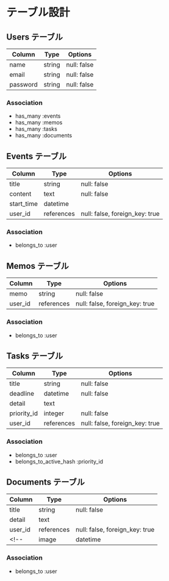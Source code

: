 # テーブル設計

## Users テーブル

| Column   | Type   | Options     |
| -------- | ------ | ----------- |
| name     | string | null: false |
| email    | string | null: false |
| password | string | null: false |

### Association
- has_many :events
- has_many :memos
- has_many :tasks
- has_many :documents


## Events テーブル

| Column     | Type       | Options              |
| ---------- | ---------- | -------------------- |
| title      | string     | null: false          |
| content    | text       | null: false          |
| start_time | datetime   |                      |
| user_id    | references | null: false, foreign_key: true |

### Association

- belongs_to :user

## Memos テーブル

| Column     | Type       | Options              |
| ---------- | ---------- | -------------------- |
| memo       | string     | null: false          |
| user_id    | references | null: false, foreign_key: true |

### Association
- belongs_to :user


## Tasks テーブル

| Column     | Type       | Options              |
| ---------- | ---------- | -------------------- |
| title      | string     | null: false          |
| deadline   | datetime   | null: false          |
| detail     | text       |                      |
| priority_id | integer    | null: false              |
| user_id    | references | null: false, foreign_key: true |

### Association
- belongs_to :user
- belongs_to_active_hash :priority_id


## Documents テーブル

| Column     | Type       | Options              |
| ---------- | ---------- | -------------------- |
| title      | string     | null: false          |
| detail     | text       |                      |
| user_id    | references | null: false, foreign_key: true |
<!-- | image      | datetime   | null: false          | -->

### Association
- belongs_to :user
